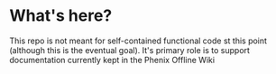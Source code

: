 # What's here?
This repo is not meant for self-contained functional code st this point (although this is the eventual goal).
It's primary role is to support documentation currently kept in the Phenix Offline Wiki
